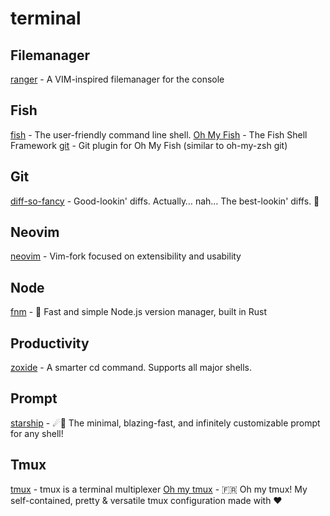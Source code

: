 # terminal

## Filemanager

[ranger](https://github.com/ranger/ranger) - A VIM-inspired filemanager for the console

## Fish

[fish](https://github.com/fish-shell/fish-shell) - The user-friendly command line shell.
[Oh My Fish](https://github.com/oh-my-fish/oh-my-fish) - The Fish Shell Framework
[git](https://github.com/jhillyerd/plugin-git) - Git plugin for Oh My Fish (similar to oh-my-zsh git)

## Git

[diff-so-fancy](https://github.com/so-fancy/diff-so-fancy) - Good-lookin' diffs. Actually… nah… The best-lookin' diffs. 🎉

## Neovim

[neovim](https://github.com/neovim/neovim) - Vim-fork focused on extensibility and usability

## Node

[fnm](https://github.com/Schniz/fnm) - 🚀 Fast and simple Node.js version manager, built in Rust

## Productivity

[zoxide](https://github.com/ajeetdsouza/zoxide) - A smarter cd command. Supports all major shells.

## Prompt

[starship](https://github.com/starship/starship) - ☄🌌️ The minimal, blazing-fast, and infinitely customizable prompt for any shell!

## Tmux

[tmux](https://github.com/tmux/tmux) - tmux is a terminal multiplexer
[Oh my tmux](https://github.com/gpakosz/.tmux) - 🇫🇷 Oh my tmux! My self-contained, pretty & versatile tmux configuration made with ❤️
